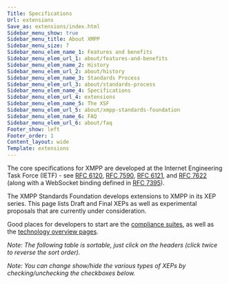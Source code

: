 ```yaml
---
Title: Specifications
Url: extensions
Save_as: extensions/index.html
Sidebar_menu_show: true
Sidebar_menu_title: About XMPP
Sidebar_menu_size: 7
Sidebar_menu_elem_name_1: Features and benefits
Sidebar_menu_elem_url_1: about/features-and-benefits
Sidebar_menu_elem_name_2: History
Sidebar_menu_elem_url_2: about/history
Sidebar_menu_elem_name_3: Standards Process
Sidebar_menu_elem_url_3: about/standards-process
Sidebar_menu_elem_name_4: Specifications
Sidebar_menu_elem_url_4: extensions
Sidebar_menu_elem_name_5: The XSF
Sidebar_menu_elem_url_5: about/xmpp-standards-foundation
Sidebar_menu_elem_name_6: FAQ
Sidebar_menu_elem_url_6: about/faq
Footer_show: left
Footer_order: 1
Content_layout: wide
Template: extensions
---
```

The core specifications for XMPP are developed at the Internet Engineering Task Force (IETF) - see [RFC 6120](https://datatracker.ietf.org/doc/rfc6120/), [RFC 7590](https://datatracker.ietf.org/doc/rfc7590/), [RFC 6121](https://datatracker.ietf.org/doc/rfc6121/), and [RFC 7622](https://datatracker.ietf.org/doc/rfc7622/) (along with a WebSocket binding defined in [RFC 7395](https://datatracker.ietf.org/doc/rfc7395/)).

The XMPP Standards Foundation develops extensions to XMPP in its XEP series. This page lists Draft and Final XEPs as well as experimental proposals that are currently under consideration.

Good places for developers to start are the [compliance suites](https://xmpp.org/extensions/xep-0423.html), as well as the [technology overview pages](https://xmpp.org/about-xmpp/technology-overview/).

<p class="jsSupport"><em>Note: The following table is sortable, just click on the headers (click twice to reverse the sort order).</em></p>

<p class="jsSupport">
    <em>Note: You can change show/hide the various types of XEPs by checking/unchecking the checkboxes below.</em>
</p>
